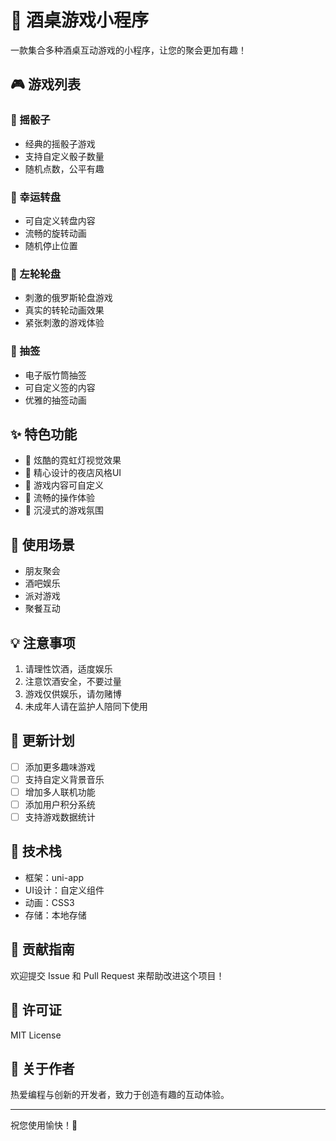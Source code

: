 # 🍻 酒桌游戏小程序

一款集合多种酒桌互动游戏的小程序，让您的聚会更加有趣！

## 🎮 游戏列表

### 🎲 摇骰子
- 经典的摇骰子游戏
- 支持自定义骰子数量
- 随机点数，公平有趣

### 🎡 幸运转盘
- 可自定义转盘内容
- 流畅的旋转动画
- 随机停止位置

### 🔫 左轮轮盘
- 刺激的俄罗斯轮盘游戏
- 真实的转轮动画效果
- 紧张刺激的游戏体验

### 📜 抽签
- 电子版竹筒抽签
- 可自定义签的内容
- 优雅的抽签动画

## ✨ 特色功能

- 🌈 炫酷的霓虹灯视觉效果
- 🎨 精心设计的夜店风格UI
- 🔧 游戏内容可自定义
- 📱 流畅的操作体验
- 🎵 沉浸式的游戏氛围

## 🎯 使用场景

- 朋友聚会
- 酒吧娱乐
- 派对游戏
- 聚餐互动

## 💡 注意事项

1. 请理性饮酒，适度娱乐
2. 注意饮酒安全，不要过量
3. 游戏仅供娱乐，请勿赌博
4. 未成年人请在监护人陪同下使用

## 🔄 更新计划

- [ ] 添加更多趣味游戏
- [ ] 支持自定义背景音乐
- [ ] 增加多人联机功能
- [ ] 添加用户积分系统
- [ ] 支持游戏数据统计

## 📝 技术栈

- 框架：uni-app
- UI设计：自定义组件
- 动画：CSS3
- 存储：本地存储

## 🤝 贡献指南

欢迎提交 Issue 和 Pull Request 来帮助改进这个项目！

## 📜 许可证

MIT License

## 👥 关于作者

热爱编程与创新的开发者，致力于创造有趣的互动体验。

---

祝您使用愉快！🎉
